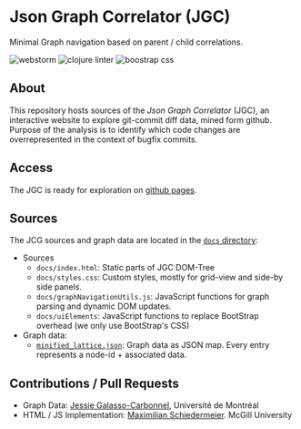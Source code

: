 # Json Graph Correlator (JGC)

Minimal Graph navigation based on parent / child correlations.

![webstorm](https://img.shields.io/badge/WebStorm-2022.2.2-blue)
![clojure linter](https://img.shields.io/badge/Clojure%20Linter-202.1-blue)
![boostrap css](https://img.shields.io/badge/Bootstrap%20CSS-4.1.3-blue)

## About

This repository hosts sources of the *Json Graph Correlator* (JGC), an interactive website to explore git-commit diff
data, mined form github.  
Purpose of the analysis is to identify which code changes are overrepresented in the context of bugfix commits.

## Access

The JGC is ready for exploration on [github pages](https://kartoffelquadrat.github.io/JsonGraphCorrelator/).

## Sources

The JCG sources and graph data are located in the [```docs``` directory](docs):

* Sources
    * ```docs/index.html```: Static parts of JGC DOM-Tree
    * ```docs/styles.css```: Custom styles, mostly for grid-view and side-by side panels.
    * ```docs/graphNavigationUtils.js```: JavaScript functions for graph parsing and dynamic DOM updates.
    * ```docs/uiElements```: JavaScript functions to replace BootStrap overhead (we only use BootStrap's CSS)
* Graph data:
    * [```minified_lattice.json```](minified_lattice.json): Graph data as JSON map. Every entry represents a node-id +
      associated data.

## Contributions / Pull Requests

* Graph Data: [Jessie Galasso-Carbonnel](https://jgalasso.github.io/), Université de Montréal
* HTML / JS Implementation: [Maximilian Schiedermeier](https://www.cs.mcgill.ca/~mschie3/). McGill University 
